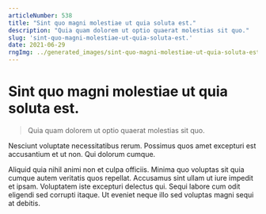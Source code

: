 ```yaml
---
articleNumber: 538
title: "Sint quo magni molestiae ut quia soluta est."
description: "Quia quam dolorem ut optio quaerat molestias sit quo."
slug: 'sint-quo-magni-molestiae-ut-quia-soluta-est.'
date: 2021-06-29
rngImg: ../generated_images/sint-quo-magni-molestiae-ut-quia-soluta-est..jpg
---
```


# Sint quo magni molestiae ut quia soluta est.

> Quia quam dolorem ut optio quaerat molestias sit quo.

Nesciunt voluptate necessitatibus rerum. Possimus quos amet excepturi est accusantium et ut non. Qui dolorum cumque.
 Aliquid quia nihil animi non et culpa officiis. Minima quo voluptas sit quia cumque autem veritatis quos repellat. Accusamus sint ullam ut iure impedit et ipsam. Voluptatem iste excepturi delectus qui. Sequi labore cum odit eligendi sed corrupti itaque. Ut eveniet neque illo sed voluptas magni sequi at debitis.
